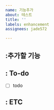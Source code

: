 ```yaml
---
name: 기능추가
about: 테스트
title: ''
labels: enhancement
assignees: jade572

---
```


## :추가할 기능
<!-- 진행할 작업에 대한 간단한 설명해주세요. -->
## :  To-do
<!-- 구현하기 위해 할 내용을 적어주세요. -->
- [ ] todo
## : ETC
<!-- 기타 사항을 적어주세요. -->
